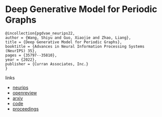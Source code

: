 # Deep Generative Model for Periodic Graphs

```
@incollection{pgdvae_neurips22,
author = {Wang, Shiyu and Guo, Xiaojie and Zhao, Liang},
title = {Deep Generative Model for Periodic Graphs},
booktitle = {Advances in Neural Information Processing Systems (NeurIPS) 35},
pages = {35797--35810},
year = {2022},
publisher = {Curran Associates, Inc.}
}
```

links
- [neurips](https://nips.cc/Conferences/2022/Schedule?showEvent=54872)
- [openreview](https://openreview.net/forum?id=lgNGDjWRTo-)
- [arxiv](https://arxiv.org/abs/2201.11932)
- [code](https://github.com/shi-yu-wang/PGD-VAE)
- [proceedings](https://papers.nips.cc//paper_files/paper/2022/hash/e89e8f84626197942b36a82e524c2529-Abstract-Conference.html)
